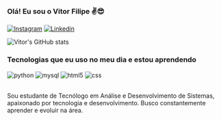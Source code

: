 
### Olá! Eu sou o Vitor Filipe ✌️😎

[![Instagram](https://img.shields.io/badge/Instagram-E4405F?style=for-the-badge&logo=instagram&logoColor=white)](https://www.instagram.com/vfilp/)
[![Linkedin](https://img.shields.io/badge/LinkedIn-0077B5?style=for-the-badge&logo=linkedin&logoColor=white)](www.linkedin.com/in/vitor-filipe)

![Vitor's GitHub stats](https://github-readme-stats.vercel.app/api?username=VitorFilipe&show_icons=true&theme=dark)

### Tecnologias que eu uso no meu dia e estou aprendendo

<div style="display: inline_block">
  <img align="center" alt="python" src="https://img.shields.io/badge/Python-3776AB?style=for-the-badge&logo=python&logoColor=white" />
 <img align="center" alt="mysql" src="https://img.shields.io/badge/MySQL-005C84?style=for-the-badge&logo=mysql&logoColor=white" />
 <img align="center" alt="html5" src="https://img.shields.io/badge/HTML-239120?style=for-the-badge&logo=html5&logoColor=white" />
  <img align="center" alt="css" src="https://img.shields.io/badge/CSS3-1572B6?style=for-the-badge&logo=css3&logoColor=white" />

</div><br/>

Sou estudante de Tecnólogo em Análise e Desenvolvimento de Sistemas, apaixonado por tecnologia e desenvolvimento. Busco constantemente aprender e evoluir na área.
